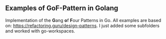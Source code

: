 ## Examples of GoF-Pattern in Golang

Implementation of the **G**ang **o**f **F**our Patterns in Go. 
All examples are based on: https://refactoring.guru/design-patterns.
I just added some subfolders and worked with go-workspaces.

